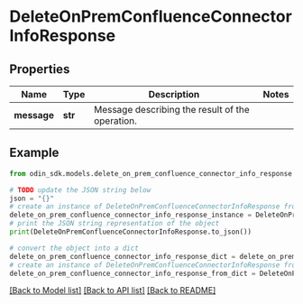 # DeleteOnPremConfluenceConnectorInfoResponse


## Properties

Name | Type | Description | Notes
------------ | ------------- | ------------- | -------------
**message** | **str** | Message describing the result of the operation. | 

## Example

```python
from odin_sdk.models.delete_on_prem_confluence_connector_info_response import DeleteOnPremConfluenceConnectorInfoResponse

# TODO update the JSON string below
json = "{}"
# create an instance of DeleteOnPremConfluenceConnectorInfoResponse from a JSON string
delete_on_prem_confluence_connector_info_response_instance = DeleteOnPremConfluenceConnectorInfoResponse.from_json(json)
# print the JSON string representation of the object
print(DeleteOnPremConfluenceConnectorInfoResponse.to_json())

# convert the object into a dict
delete_on_prem_confluence_connector_info_response_dict = delete_on_prem_confluence_connector_info_response_instance.to_dict()
# create an instance of DeleteOnPremConfluenceConnectorInfoResponse from a dict
delete_on_prem_confluence_connector_info_response_from_dict = DeleteOnPremConfluenceConnectorInfoResponse.from_dict(delete_on_prem_confluence_connector_info_response_dict)
```
[[Back to Model list]](../README.md#documentation-for-models) [[Back to API list]](../README.md#documentation-for-api-endpoints) [[Back to README]](../README.md)


